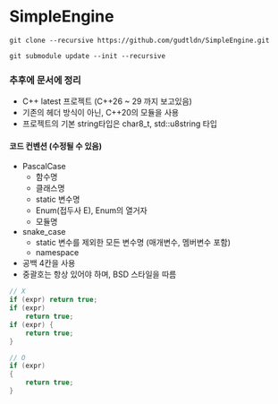 ﻿# SimpleEngine

```shell
git clone --recursive https://github.com/gudtldn/SimpleEngine.git
```

```shell
git submodule update --init --recursive
```

### 추후에 문서에 정리
- C++ latest 프로젝트 (C++26 ~ 29 까지 보고있음)
- 기존의 헤더 방식이 아닌, C++20의 모듈을 사용
- 프로젝트의 기본 string타입은 char8_t, std::u8string 타입

#### 코드 컨벤션 (수정될 수 있음)
- PascalCase
  - 함수명
  - 클래스명
  - static 변수명
  - Enum(접두사 E), Enum의 열거자
  - 모듈명
- snake_case
  - static 변수를 제외한 모든 변수명 (매개변수, 멤버변수 포함)
  - namespace
- 공백 4칸을 사용
- 중괄호는 항상 있어야 하며, BSD 스타일을 따름
```c++
// X
if (expr) return true;
if (expr)
    return true;
if (expr) {
    return true;
}

// O
if (expr)
{
    return true;
}
```
